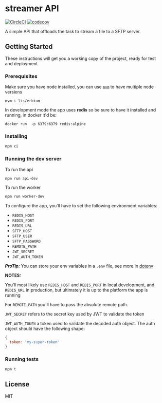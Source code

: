 # streamer API

[![CircleCI](https://circleci.com/gh/aotarola/streamer-api.svg?style=shield)](https://circleci.com/gh/aotarola/streamer-api)
[![codecov](https://codecov.io/gh/aotarola/streamer-api/branch/master/graph/badge.svg)](https://codecov.io/gh/aotarola/streamer-api)

A simple API that offloads the task to stream a file to a SFTP server.

## Getting Started

These instructions will get you a working copy of the project, ready for test
and deployment

### Prerequisites

Make sure you have node installed, you can use [`nvm`][nvm] to have multiple
node versions

```
nvm i lts/erbium
```

In development mode the app uses **redis** so be sure to have it installed
and running, in docker it'd be:

```
docker run  -p 6379:6379 redis:alpine
```

### Installing

```zsh
npm ci
```

### Running the dev server

To run the api

```zsh
npm run api-dev
```

To run the worker

```zsh
npm run worker-dev
```

To configure the app, you'll have to set the following environment variables:

* `REDIS_HOST`
* `REDIS_PORT`
* `REDIS_URL`
* `SFTP_HOST`
* `SFTP_USER`
* `SFTP_PASSWORD`
* `REMOTE_PATH`
* `JWT_SECRET`
* `JWT_AUTH_TOKEN`

**_ProTip:_** You can store your env variables in a `.env` file, see more in [dotenv][dotenv]

**NOTES:**

You'll most likely use `REDIS_HOST` and `REDIS_PORT` in local development, and
`REDIS_URL` in production, but ultimately it is up to the platform the app is
running

For `REMOTE_PATH` you'll have to pass the absolute remote path.

`JWT_SECRET` refers to the secret key used by JWT to validate the token

`JWT_AUTH_TOKEN` a token used to validate the decoded auth object. The auth
object should have the following shape:

```js
{
  token: 'my-super-token'
}
```

### Running tests

```zsh
npm t
```

## License

MIT

[dotenv]: https://github.com/motdotla/dotenv
[nvm]: https://github.com/nvm-sh/nvm
